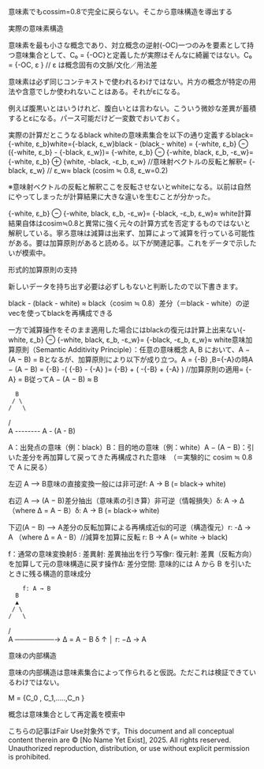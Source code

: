 意味素でもcossim=0.8で完全に戻らない。そこから意味構造を導出する

実際の意味素構造

意味素を最も小さな概念であり、対立概念の逆射(-OC)一つのみを要素として持つ意味集合として、C₀ = {-OC}と定義したが実際はそんなに綺麗ではない。C₀ = {-OC, ε } // ε は概念固有の文脈/文化／用法差

意味素は必ず同じコンテキストで使われるわけではない。片方の概念が特定の用法や含意でしか使われないことはある。それがεになる。

例えば腹黒いとはいうけれど、腹白いとは言わない。こういう微妙な差異が蓄積するとεになる。パース可能だけど一変数でおいておく。

実際の計算だとこうなるblack whiteの意味素集合を以下の通り定義するblack={-white, ε_b}white={-black, ε_w}black - (black - white) = {-white, ε_b} ⊖ ({-white, ε_b} - {-black, ε_w})= {-white, ε_b} ⊖ {-white, black, ε_b, -ε_w}= {-white, ε_b} ⊕ {white, -black, -ε_b, ε_w} //意味射ベクトルの反転と解釈= {-black, ε_w} // ε_w≈ black (cosim ≒ 0.8, ε_w=0.2)

※意味射ベクトルの反転と解釈ここを反転させないとwhiteになる。以前は自然にやってしまったが計算結果に大きな違いを生むことが分かった。

{-white, ε_b} ⊖ {-white, black, ε_b, -ε_w}= {-black, -ε_b, ε_w}≈ white計算結果自体はcosim≒0.8と異常に強く元々の計算方式を否定するものではないと解釈している。寧ろ意味は減算は出来ず、加算によって減算を行っている可能性がある。要は加算原則があると読める。以下が関連記事。これをデータで示したいが模索中。

形式的加算原則の支持

新しいデータを持ち出す必要は必ずしもないと判断したので以下書きます。

black - (black - white) ≈ black（cosim ≒ 0.8）差分（＝black - white）の逆vecを使ってblackを再構成できる

一方で減算操作をそのまま適用した場合にはblackの復元は計算上出来ない{-white, ε_b} ⊖ {-white, black, ε_b, -ε_w}= {-black, -ε_b, ε_w}≈ white意味加算原則（Semantic Additivity Principle）：任意の意味概念 A, B において、A − (A − B) = Bとなるが、加算原則により以下が成り立つ。A = {-B} ,B={-A}の時A − (A − B) = {-B} -( {-B} - {-A} )= {-B} + ( -{-B} + {-A} )  //加算原則の適用= {-A} = B従ってA − (A − B) ≈ B

      B
     / \
    /   \
   /     \
A -------- A - (A - B)


A：出発点の意味（例：black）B：目的地の意味（例：white）A − (A − B)：引いた差分を再加算して戻ってきた再構成された意味　（＝実験的に cosim ≒ 0.8 で A に戻る）

左辺 A ⟶ B意味の直接変換一般には非可逆f: A → B (= black→ white)

右辺 A ⟶ (A − B)差分抽出（意味素の引き算）非可逆（情報損失）δ: A → Δ（where Δ = A − B）δ: A → B (= black→ white)

下辺(A − B) ⟶ A差分の反転加算による再構成近似的可逆（構造復元）r: -Δ → A  （where Δ = A - B）//減算を加算に反転 r: B → A (= white → black)

f：通常の意味変換射δ : 差異射: 差異抽出を行う写像r:  復元射: 差異（反転方向）を加算して元の意味構造に戻す操作Δ: 差分空間: 意味的には A から B を引いたときに残る構造的意味成分

        f: A → B
      B
      ▲
     / \
    /   \
   /     \
A ────────→ Δ = A − B
     δ         ↑
               │
            r: −Δ → A

意味の内部構造

意味の内部構造は意味素集合によって作られると仮説。ただこれは検証できているわけではない。

M = {C_0 , C_1,…..,C_n }

概念は意味集合として再定義を模索中

こちらの記事はFair Use対象外です。This document and all conceptual content therein are © [No Name Yet Exist], 2025. All rights reserved. Unauthorized reproduction, distribution, or use without explicit permission is prohibited.


